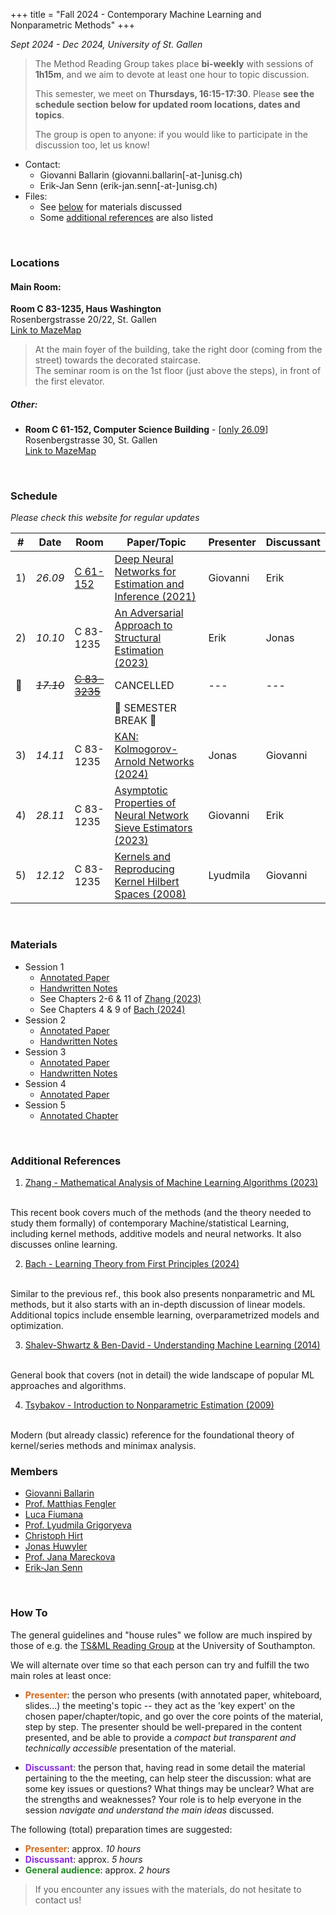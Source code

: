 +++
title = "Fall 2024 - Contemporary Machine Learning and Nonparametric Methods"
+++

_Sept 2024 - Dec 2024, University of St. Gallen_

> The Method Reading Group takes place __bi-weekly__ with sessions of __1h15m__, and we aim to devote at least one hour to topic discussion. 
> 
> This semester, we meet on __Thursdays, 16:15-17:30__. Please **see the schedule section below for updated room locations, dates and topics**.
> 
> The group is open to anyone: if you would like to participate in the discussion too, let us know!

* Contact: 
    * Giovanni Ballarin (<a>giovanni.ballarin[-at-]unisg.ch</a>)
    * Erik-Jan Senn (<a>erik-jan.senn[-at-]unisg.ch</a>)
* Files:
    * See [below](#materials) for materials discussed
    * Some [additional references](#additional-references) are also listed 

<br>

### <i class="bi bi-geo-fill"></i> Locations

#### Main Room:

**Room C 83-1235, Haus Washington**<br>
Rosenbergstrasse 20/22, St. Gallen<br>
[Link to MazeMap <i class="bi bi-box-arrow-up-right"></i>](https://link.mazemap.com/waU61yBJ)

> At the main foyer of the building, take the right door (coming from the street) towards the decorated staircase.<br>
> The seminar room is on the 1st floor (just above the steps), in front of the first elevator.

##### Other:

* **Room C 61-152, Computer Science Building** - [<u>only 26.09</u>]<br>
  Rosenbergstrasse 30, St. Gallen<br>
[Link to MazeMap <i class="bi bi-box-arrow-up-right"></i>](https://link.mazemap.com/K4nDXPsa)

<br>

### <i class="bi bi-calendar-week"></i> Schedule

*Please check this website for regular updates*

| # | Date | Room | Paper/Topic | Presenter | Discussant |
| --- | --- | --- | --- | --- | --- |
| 1) | _26.09_ | <u>C 61-152</u> | [Deep Neural Networks for Estimation and Inference (2021)](https://onlinelibrary.wiley.com/doi/abs/10.3982/ECTA16901) | Giovanni | Erik |
| 2) | _10.10_ | C 83-1235 | [An Adversarial Approach to Structural Estimation (2023)](https://onlinelibrary.wiley.com/doi/full/10.3982/ECTA18707) | Erik | Jonas |
| 🚫 | <s>_17.10_</s> | <s><u>C 83-3235</u></s> | CANCELLED | --- | --- |
| | | | 🍂 SEMESTER BREAK 🍂 | | |
| 3) | _14.11_ | C 83-1235 | [KAN: Kolmogorov-Arnold Networks (2024)](https://arxiv.org/abs/2404.19756) | Jonas | Giovanni |
| 4) | _28.11_ | C 83-1235 | [Asymptotic Properties of Neural Network Sieve Estimators (2023)](https://www.tandfonline.com/doi/full/10.1080/10485252.2023.2209218) | Giovanni | Erik |
| 5) | _12.12_ | C 83-1235 | [Kernels and Reproducing Kernel Hilbert Spaces (2008)](https://link.springer.com/chapter/10.1007/978-0-387-77242-4_4) | Lyudmila | Giovanni |

<br>

### <i class="bi bi-file-earmark-arrow-down"></i> Materials

<!-- <div class="ul_relaxed"> -->

* Session 1
  * [<i class="bi bi-file-earmark-pdf"></i> Annotated Paper](https://www.dropbox.com/scl/fi/ircr96dvcpzoht5cz1yy2/Farrell-et-al.-2021-Deep-Neural-Networks-for-Estimation-and-Inference.pdf?rlkey=o9u6msr2p23mx6akbtb7g91kt&st=c6018iyx&dl=0)
  * [<i class="bi bi-file-earmark-pdf"></i> Handwritten Notes](https://www.dropbox.com/scl/fi/w9563q301bm0ciftjk6bf/Notes-Farrell-et-al.-2021.pdf?rlkey=af6jl95tl2eyts9w82vf9g2wq&st=wssupsdx&dl=0)
  * See Chapters 2-6 & 11 of [Zhang (2023)](#additional-references)
  * See Chapters 4 & 9 of [Bach (2024)](#additional-references)
* Session 2
  * [<i class="bi bi-file-earmark-pdf"></i> Annotated Paper](https://www.dropbox.com/scl/fi/53m1twhnvhkecv3mfs4r2/Kaji-et-al_2023_An-Adversarial-Approach-to-Structural-Estimation-annotated-1.pdf?rlkey=khxnjk3vnl1bdtvkcd4s47sfc&st=4aer9umj&dl=0)
  * [<i class="bi bi-file-earmark-pdf"></i> Handwritten Notes](https://www.dropbox.com/scl/fi/2aktu1njyxsg1l66q37cx/Notes_kaji_manresa_pouliot_2023.pdf?rlkey=wn6uwoqy7rn3qjya3eo2c8wg1&st=hxmglm1l&dl=0)
* Session 3
  * [<i class="bi bi-file-earmark-pdf"></i> Annotated Paper](https://www.dropbox.com/scl/fi/lxtqvhcjf5tk1alz0ifum/Liu-et-al.-2024-KAN-Kolmogorov-Arnold-Networks.pdf?rlkey=nn53s5ujebk2lw76qup54igs0&st=ixuoncfa&dl=0)
  * [<i class="bi bi-file-earmark-pdf"></i> Handwritten Notes](https://www.dropbox.com/scl/fi/2odw0sxu56v5vwrey83xz/KAN_Notes.pdf?rlkey=uebv2tcgn0mzukh73jisslrzz&st=0ydd42la&dl=0)
* Session 4
  * [<i class="bi bi-file-earmark-pdf"></i> Annotated Paper](https://www.dropbox.com/scl/fi/wk8rel63engmnbbq5byoi/Shen-et-al.-2023-Asymptotic-properties-of-neural-network-sieve-esti.pdf?rlkey=k617mvdbpl6axq2dfvq8jllw3&st=xytac68d&dl=0)
* Session 5
  * [<i class="bi bi-file-earmark-pdf"></i> Annotated Chapter](https://www.dropbox.com/scl/fi/56fdymfyuhno2j6u0rys5/Christmann-Steinwart-2008-Kernels-and-RKHS.pdf?rlkey=4txvxs4fb7ruvvrg4nrejedep&st=4i2ei6nr&dl=0)

<!-- </div> -->

<br>

### <i class="bi bi-book"></i> Additional References

1. [Zhang - Mathematical Analysis of Machine Learning
Algorithms (2023)](https://tongzhang-ml.org/lt-book/lt-book.pdf)
<br>
This recent book covers much of the methods (and the theory needed to study them formally) of contemporary Machine/statistical Learning,
including kernel methods, additive models and neural networks. It also discusses online learning.

2. [Bach - Learning Theory from First Principles (2024)](https://www.di.ens.fr/%7Efbach/ltfp_book.pdf)
<br>
Similar to the previous ref., this book also presents nonparametric and ML methods, but
it also starts with an in-depth discussion of linear models. Additional topics include ensemble learning,
overparametrized models and optimization.

3. [Shalev-Shwartz & Ben-David - Understanding Machine Learning (2014)](https://www.cs.huji.ac.il/~shais/UnderstandingMachineLearning/understanding-machine-learning-theory-algorithms.pdf)
<br>
General book that covers (not in detail) the wide landscape of popular ML approaches and algorithms.

4. [Tsybakov - Introduction to Nonparametric Estimation (2009)](https://link.springer.com/book/10.1007/b13794)
<br>
Modern (but already classic) reference for the foundational theory of kernel/series methods and minimax analysis.

<br>

### <i class="bi bi-person-arms-up"></i> Members

* [Giovanni Ballarin](https://www.unisg.ch/en/university/about-us/organisation/detail/person-id/7ab0798f-b9c2-43f8-9eb9-1f7b55e4c0e5/)
* [Prof. Matthias Fengler](https://www.unisg.ch/en/university/about-us/organisation/detail/person-id/3e7ac83f-fd93-4e9e-be2f-b7199ab9f856/)
* [Luca Fiumana](https://www.unisg.ch/en/university/about-us/organisation/detail/person-id/40c7b2ca-71ac-441e-b8a5-0872a0c4dc0c/)
* [Prof. Lyudmila Grigoryeva](https://www.unisg.ch/en/university/about-us/organisation/detail/person-id/29fa04c7-1a51-43a6-a7ba-d300c0a661d9/)
* [Christoph Hirt](https://www.unisg.ch/de/universitaet/ueber-uns/organisation/detail/person-id/b66a8694-8d7b-4e1f-9aad-4b6df98139a5/)
* [Jonas Huwyler](https://www.unisg.ch/en/university/about-us/organisation/detail/person-id/8781ed48-6079-41f8-aa70-dbb0eeca6c77/)
* [Prof. Jana Mareckova](https://www.unisg.ch/en/university/about-us/organisation/detail/person-id/eba7af93-43af-4acb-8f8e-f05f32160c8b/)
* [Erik-Jan Senn](https://www.unisg.ch/en/university/about-us/organisation/detail/person-id/4adb255c-5631-4b30-97f5-9f73617cbfdb/)

<br>

### <i class="bi bi-info-circle"></i> How To

The general guidelines and "house rules" we follow are much inspired by those of e.g. the [TS&ML Reading Group](https://www.personal.soton.ac.uk/cz1y20/Reading_Group/mlts-group-2023.html) at the University of Southampton.

We will alternate over time so that each person can try and fulfill the two main roles at least once:

* <b style="color: chocolate">Presenter</b>: the person who presents (with annotated paper, whiteboard, slides...) the meeting's topic -- they act as the 'key expert' on the chosen paper/chapter/topic, and go over the core points of the material, step by step. The presenter should be well-prepared in the content presented, and be able to provide a _compact but transparent and technically accessible_ presentation of the material.
    
* <b style="color: blueviolet">Discussant</b>: the person that, having read in some detail the material pertaining to the the meeting, can help steer the discussion: what are some key issues or questions? What things may be unclear? What are the strengths and weaknesses? Your role is to help everyone in the session *navigate and understand the main ideas* discussed.

The following (total) preparation times are suggested:

+ <b style="color: chocolate">Presenter</b>: approx. *10 hours*
+ <b style="color: blueviolet">Discussant</b>: approx. *5 hours*
+ <b style="color: forestgreen">General audience</b>: approx. *2 hours*

> If you encounter any issues with the materials, do not hesitate to contact us!

</div>